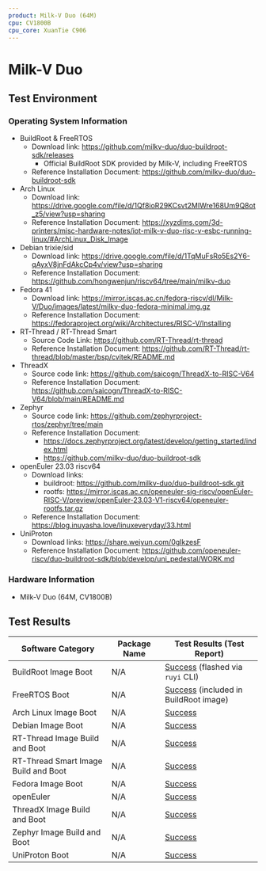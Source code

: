 ```yaml
---
product: Milk-V Duo (64M)
cpu: CV1800B
cpu_core: XuanTie C906
---
```


# Milk-V Duo

## Test Environment

### Operating System Information

- BuildRoot & FreeRTOS
  - Download link: https://github.com/milkv-duo/duo-buildroot-sdk/releases
    - Official BuildRoot SDK provided by Milk-V, including FreeRTOS
  - Reference Installation Document: https://github.com/milkv-duo/duo-buildroot-sdk
- Arch Linux
  - Download link: https://drive.google.com/file/d/1Qf8ioR29KCsvt2MIWre168Um9Q8ot_z5/view?usp=sharing
  - Reference Installation Document: https://xyzdims.com/3d-printers/misc-hardware-notes/iot-milk-v-duo-risc-v-esbc-running-linux/#ArchLinux_Disk_Image
- Debian trixie/sid
  - Download link: https://drive.google.com/file/d/1TqMuFsRo5Es2Y6-qAyxV8jnFdAkcCp4v/view?usp=sharing
  - Reference Installation Document: https://github.com/hongwenjun/riscv64/tree/main/milkv-duo
- Fedora 41
  - Download link: https://mirror.iscas.ac.cn/fedora-riscv/dl/Milk-V/Duo/images/latest/milkv-duo-fedora-minimal.img.gz
  - Reference Installation Document: https://fedoraproject.org/wiki/Architectures/RISC-V/Installing
- RT-Thread / RT-Thread Smart
  - Source Code Link: https://github.com/RT-Thread/rt-thread
  - Reference Installation Document: https://github.com/RT-Thread/rt-thread/blob/master/bsp/cvitek/README.md
- ThreadX
  - Source code link: https://github.com/saicogn/ThreadX-to-RISC-V64
  - Reference Installation Document: https://github.com/saicogn/ThreadX-to-RISC-V64/blob/main/README.md
- Zephyr
  - Source code link: https://github.com/zephyrproject-rtos/zephyr/tree/main
  - Reference Installation Document:
      - https://docs.zephyrproject.org/latest/develop/getting_started/index.html
      - https://github.com/milkv-duo/duo-buildroot-sdk
- openEuler 23.03 riscv64
  - Download links:
    - buildroot: https://github.com/milkv-duo/duo-buildroot-sdk.git
    - rootfs: https://mirror.iscas.ac.cn/openeuler-sig-riscv/openEuler-RISC-V/preview/openEuler-23.03-V1-riscv64/openeuler-rootfs.tar.gz
  - Reference Installation Document: https://blog.inuyasha.love/linuxeveryday/33.html
- UniProton
  - Download links: https://share.weiyun.com/0gIkzesF
  - Reference Installation Document: https://github.com/openeuler-riscv/duo-buildroot-sdk/blob/develop/uni_pedestal/WORK.md

### Hardware Information

- Milk-V Duo (64M, CV1800B)

## Test Results


| Software Category                    | Package Name | Test Results (Test Report)                        |
| ------------------------------------ | ------------ | ------------------------------------------------- |
| BuildRoot Image Boot                 | N/A          | [Success][Duo] (flashed via `ruyi` CLI)           |
| FreeRTOS Boot                        | N/A          | [Success][FreeRTOS] (included in BuildRoot image) |
| Arch Linux Image Boot                | N/A          | [Success][Arch]                                   |
| Debian Image Boot                    | N/A          | [Success][Debian]                                 |
| RT-Thread Image Build and Boot       | N/A          | [Success][RT-Thread]                              |
| RT-Thread Smart Image Build and Boot | N/A          | [Success][RT-Smart]                               |
| Fedora Image Boot                    | N/A          | [Success][Fedora]                                 |
| openEuler                            | N/A          | [Success][oE]                                     |
| ThreadX Image Build and Boot         | N/A          | [Success][ThreadX]                                |
| Zephyr Image Build and Boot          | N/A          | [Success][Zephyr]                                 |
| UniProton Boot                       | N/A          | [Success][UniProton]                              |

[Duo]: ./BuildRoot/README.md
[Arch]: ./ArchLinux/README.md
[Debian]: ./Debian/README.md
[Fedora]: ./Fedora/README.md
[RT-Thread]: ./RT-Thread/README.md
[RT-Smart]: ./RT-Smart/README_RTSmart.md
[FreeRTOS]: ./FreeRTOS/README.md
[oE]: ./openEuler/README.md
[ThreadX]: ./ThreadX/README.md
[Zephyr]: ./Zephyr/README.md
[UniProton]: ./UniProton/README.md
